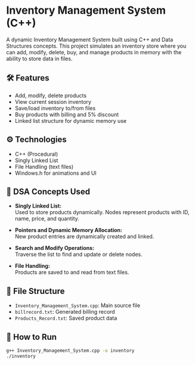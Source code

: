 # Inventory Management System (C++)

A dynamic Inventory Management System built using C++ and Data Structures concepts. This project simulates an inventory store where you can add, modify, delete, buy, and manage products in memory with the ability to store data in files.

## 🛠 Features
- Add, modify, delete products
- View current session inventory
- Save/load inventory to/from files
- Buy products with billing and 5% discount
- Linked list structure for dynamic memory use

## ⚙️ Technologies
- C++ (Procedural)
- Singly Linked List
- File Handling (text files)
- Windows.h for animations and UI

## 🧠 DSA Concepts Used

- **Singly Linked List:**  
  Used to store products dynamically. Nodes represent products with ID, name, price, and quantity.
  
- **Pointers and Dynamic Memory Allocation:**  
  New product entries are dynamically created and linked.

- **Search and Modify Operations:**  
  Traverse the list to find and update or delete nodes.

- **File Handling:**  
  Products are saved to and read from text files.

## 📂 File Structure
- `Inventory_Management_System.cpp`: Main source file
- `billrecord.txt`: Generated billing record
- `Products_Record.txt`: Saved product data

## 🚀 How to Run
```bash
g++ Inventory_Management_System.cpp -o inventory
./inventory

